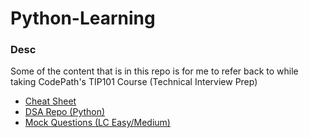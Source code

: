 # Python-Learning

### Desc
Some of the content that is in this repo is for me to refer back to while taking CodePath's TIP101 Course (Technical Interview Prep)
 
* [Cheat Sheet](https://github.com/RyanTren/Python-Learning/blob/main/resources/beginners_python_cheat_sheet_pcc_all.pdf)
* [DSA Repo (Python)](https://github.com/codepath/compsci_guides)
* [Mock Questions (LC Easy/Medium)](https://courses.codepath.org/snippets/tip101/mock_interview_questions.md)
